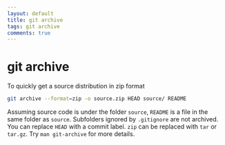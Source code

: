 ```yaml
---
layout: default
title: git archive
tags: git archive
comments: true
---
```

# git archive

To quickly get a source distribution in zip format

```bash
git archive --format=zip -o source.zip HEAD source/ README
```

Assuming source code is under the folder `source`, `README` is a file in the same folder as `source`. Subfolders ignored by `.gitignore` are not archived. You can replace `HEAD` with a commit label. `zip` can be replaced with `tar` or `tar.gz`. Try `man git-archive` for more details.
